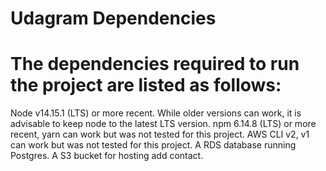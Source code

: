 # Udagram Dependencies
# The dependencies required to run the project are listed as follows:

Node v14.15.1 (LTS) or more recent. While older versions can work, it is advisable to keep node to the latest LTS version.
npm 6.14.8 (LTS) or more recent, yarn can work but was not tested for this project.
AWS CLI v2, v1 can work but was not tested for this project.
A RDS database running Postgres.
A S3 bucket for hosting add contact.